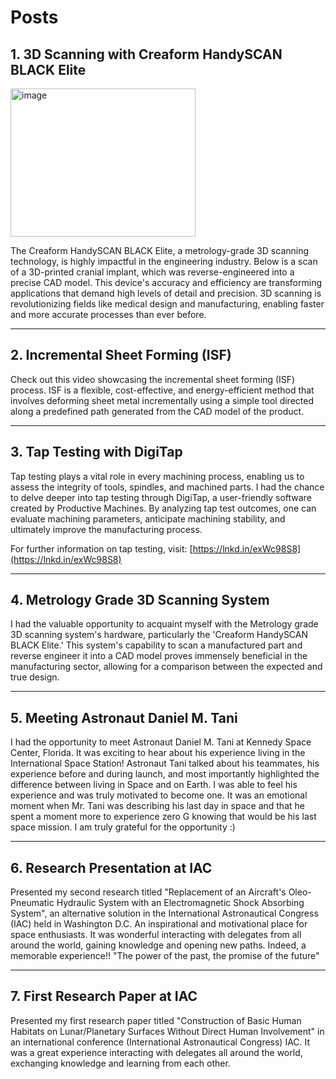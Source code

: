 # Posts

## 1. 3D Scanning with Creaform HandySCAN BLACK Elite
<img width="296" height="237" alt="image" src="https://github.com/user-attachments/assets/343b6f0c-d6b1-43ef-8001-d1cac6618659" />

The Creaform HandySCAN BLACK Elite, a metrology-grade 3D scanning technology, is highly impactful in the engineering industry. Below is a scan of a 3D-printed cranial implant, which was reverse-engineered into a precise CAD model. This device's accuracy and efficiency are transforming applications that demand high levels of detail and precision. 3D scanning is revolutionizing fields like medical design and manufacturing, enabling faster and more accurate processes than ever before.

---

## 2. Incremental Sheet Forming (ISF)



Check out this video showcasing the incremental sheet forming (ISF) process. ISF is a flexible, cost-effective, and energy-efficient method that involves deforming sheet metal incrementally using a simple tool directed along a predefined path generated from the CAD model of the product.

---

## 3. Tap Testing with DigiTap



Tap testing plays a vital role in every machining process, enabling us to assess the integrity of tools, spindles, and machined parts. I had the chance to delve deeper into tap testing through DigiTap, a user-friendly software created by Productive Machines. By analyzing tap test outcomes, one can evaluate machining parameters, anticipate machining stability, and ultimately improve the manufacturing process.

For further information on tap testing, visit: [https://lnkd.in/exWc98S8](https://lnkd.in/exWc98S8)

---

## 4. Metrology Grade 3D Scanning System



I had the valuable opportunity to acquaint myself with the Metrology grade 3D scanning system's hardware, particularly the 'Creaform HandySCAN BLACK Elite.' This system's capability to scan a manufactured part and reverse engineer it into a CAD model proves immensely beneficial in the manufacturing sector, allowing for a comparison between the expected and true design.

---

## 5. Meeting Astronaut Daniel M. Tani



I had the opportunity to meet Astronaut Daniel M. Tani at Kennedy Space Center, Florida. It was exciting to hear about his experience living in the International Space Station! Astronaut Tani talked about his teammates, his experience before and during launch, and most importantly highlighted the difference between living in Space and on Earth. I was able to feel his experience and was truly motivated to become one. It was an emotional moment when Mr. Tani was describing his last day in space and that he spent a moment more to experience zero G knowing that would be his last space mission. I am truly grateful for the opportunity :)

---

## 6. Research Presentation at IAC



Presented my second research titled "Replacement of an Aircraft's Oleo-Pneumatic Hydraulic System with an Electromagnetic Shock Absorbing System", an alternative solution in the International Astronautical Congress (IAC) held in Washington D.C. An inspirational and motivational place for space enthusiasts. It was wonderful interacting with delegates from all around the world, gaining knowledge and opening new paths. Indeed, a memorable experience!! "The power of the past, the promise of the future"

---

## 7. First Research Paper at IAC



Presented my first research paper titled "Construction of Basic Human Habitats on Lunar/Planetary Surfaces Without Direct Human Involvement" in an international conference (International Astronautical Congress) IAC. It was a great experience interacting with delegates all around the world, exchanging knowledge and learning from each other.

